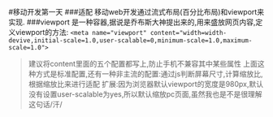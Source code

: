 #移动开发第一天
###适配
移动web开发通过流式布局(百分比布局)和viewport来实现.
###viewport
是一种容器,据说是乔布斯大神提出来的,用来盛放网页内容,定义viewport的方法:
`<meta name="viewport" content="width=width-devive,initial-scale=1.0,user-scalable=0,minimum-scale=1.0,maximum-scale=1.0">`
>建议将content里面的五个配置都写上,防止手机不兼容其中某些属性
上面这种方式是标准配置,还有一种非主流的配置:通过js判断屏幕尺寸,计算缩放比,根据缩放比来进行适配
扩展:因为浏览器默认viewport的宽度是980px,默认没有设置user-scalable为yes,所以默认缩放pc页面,虽然我也是不是很理解这句话/汗/

